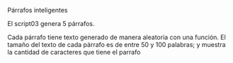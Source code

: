 Párrafos inteligentes

El script03 genera 5 párrafos.

Cada párrafo tiene texto generado de manera
aleatoria con una función. El
tamaño del texto de cada párrafo es de entre
50 y 100 palabras; y muestra la cantidad de caracteres que tiene el parrafo
